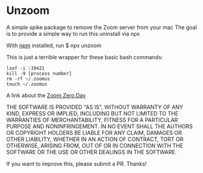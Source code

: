 # Unzoom

A simple spike package to remove the Zoom server from your mac
The goal is to provide a simple way to run this uninstall via npx

With [npm](https://npmjs.org/) installed, run
    $ npx unzoom

This is just a terrible wrapper for these basic bash commands:

```
lsof -i :19421
kill -9 [process number]
rm -rf ~/.zoomus
touch ~/.zoomus
```

A link about the [Zoom Zero Day](https://medium.com/@jonathan.leitschuh/zoom-zero-day-4-million-webcams-maybe-an-rce-just-get-them-to-visit-your-website-ac75c83f4ef5)

THE SOFTWARE IS PROVIDED "AS IS", WITHOUT WARRANTY OF ANY KIND,
EXPRESS OR IMPLIED, INCLUDING BUT NOT LIMITED TO THE WARRANTIES OF
MERCHANTABILITY, FITNESS FOR A PARTICULAR PURPOSE AND NONINFRINGEMENT.
IN NO EVENT SHALL THE AUTHORS OR COPYRIGHT HOLDERS BE LIABLE FOR ANY CLAIM,
DAMAGES OR OTHER LIABILITY, WHETHER IN AN ACTION OF CONTRACT, TORT OR
OTHERWISE, ARISING FROM, OUT OF OR IN CONNECTION WITH THE SOFTWARE OR THE USE
OR OTHER DEALINGS IN THE SOFTWARE.


If you want to improve this, please submit a PR. Thanks!